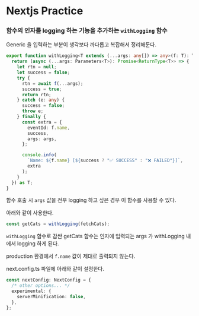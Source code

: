 # Nextjs Practice

### 함수의 인자를 logging 하는 기능을 추가하는 `withLogging` 함수

Generic 을 입력하는 부분이 생각보다 까다롭고 복잡해서 정리해둔다.

```typescript
export function withLogging<T extends (...args: any[]) => any>(f: T): T {
  return (async (...args: Parameters<T>): Promise<ReturnType<T>> => {
    let rtn = null;
    let success = false;
    try {
      rtn = await f(...args);
      success = true;
      return rtn;
    } catch (e: any) {
      success = false;
      throw e;
    } finally {
      const extra = {
        eventId: f.name,
        success,
        args: args,
      };

      console.info(
        `Name: ${f.name} [${success ? "✅ SUCCESS" : "❌ FAILED"}]`,
        extra
      );
    }
  }) as T;
}
```

함수 호출 시 `args` 값을 전부 logging 하고 싶은 경우 이 함수를 사용할 수 있다.

아래와 같이 사용한다.

```typescript
const getCats = withLogging(fetchCats);
```

`withLogging` 함수로 감싼 getCats 함수는 인자에 입력되는 args 가 withLogging 내에서 logging 하게 된다.

production 환경에서 `f.name` 값이 제대로 출력되지 않는다.

next.config.ts 파일에 아래와 같이 설정한다.

```typescript
const nextConfig: NextConfig = {
  /* other options... */
  experimental: {
    serverMinification: false,
  },
};
```

